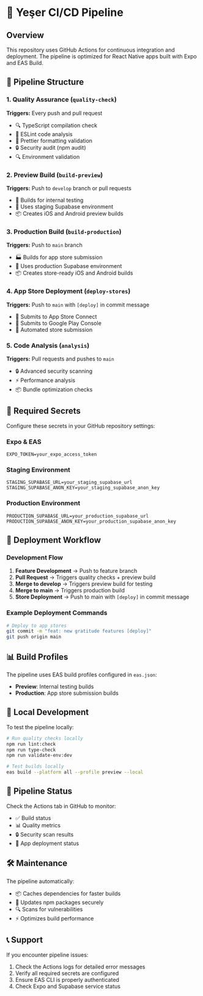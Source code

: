 # 🚀 Yeşer CI/CD Pipeline

## Overview

This repository uses GitHub Actions for continuous integration and deployment. The pipeline is optimized for React Native apps built with Expo and EAS Build.

## 🔄 Pipeline Structure

### 1. **Quality Assurance** (`quality-check`)

**Triggers:** Every push and pull request

- 🔍 TypeScript compilation check
- 🔧 ESLint code analysis
- 🎨 Prettier formatting validation
- 🔒 Security audit (npm audit)
- 🔍 Environment validation

### 2. **Preview Build** (`build-preview`)

**Triggers:** Push to `develop` branch or pull requests

- 📱 Builds for internal testing
- 🔗 Uses staging Supabase environment
- 📦 Creates iOS and Android preview builds

### 3. **Production Build** (`build-production`)

**Triggers:** Push to `main` branch

- 🏭 Builds for app store submission
- 🔐 Uses production Supabase environment
- 📦 Creates store-ready iOS and Android builds

### 4. **App Store Deployment** (`deploy-stores`)

**Triggers:** Push to `main` with `[deploy]` in commit message

- 🍎 Submits to App Store Connect
- 🤖 Submits to Google Play Console
- 🚀 Automated store submission

### 5. **Code Analysis** (`analysis`)

**Triggers:** Pull requests and pushes to `main`

- 🔒 Advanced security scanning
- ⚡ Performance analysis
- 📦 Bundle optimization checks

## 🔐 Required Secrets

Configure these secrets in your GitHub repository settings:

### Expo & EAS

```
EXPO_TOKEN=your_expo_access_token
```

### Staging Environment

```
STAGING_SUPABASE_URL=your_staging_supabase_url
STAGING_SUPABASE_ANON_KEY=your_staging_supabase_anon_key
```

### Production Environment

```
PRODUCTION_SUPABASE_URL=your_production_supabase_url
PRODUCTION_SUPABASE_ANON_KEY=your_production_supabase_anon_key
```

## 🚀 Deployment Workflow

### Development Flow

1. **Feature Development** → Push to feature branch
2. **Pull Request** → Triggers quality checks + preview build
3. **Merge to develop** → Triggers preview build for testing
4. **Merge to main** → Triggers production build
5. **Store Deployment** → Push to main with `[deploy]` in commit message

### Example Deployment Commands

```bash
# Deploy to app stores
git commit -m "feat: new gratitude features [deploy]"
git push origin main
```

## 📊 Build Profiles

The pipeline uses EAS build profiles configured in `eas.json`:

- **Preview**: Internal testing builds
- **Production**: App store submission builds

## 🔧 Local Development

To test the pipeline locally:

```bash
# Run quality checks locally
npm run lint:check
npm run type-check
npm run validate-env:dev

# Test builds locally
eas build --platform all --profile preview --local
```

## 🚨 Pipeline Status

Check the Actions tab in GitHub to monitor:

- ✅ Build status
- 📊 Quality metrics
- 🔒 Security scan results
- 📱 App deployment status

## 🛠️ Maintenance

The pipeline automatically:

- 📦 Caches dependencies for faster builds
- 🔄 Updates npm packages securely
- 🔍 Scans for vulnerabilities
- ⚡ Optimizes build performance

## 📞 Support

If you encounter pipeline issues:

1. Check the Actions logs for detailed error messages
2. Verify all required secrets are configured
3. Ensure EAS CLI is properly authenticated
4. Check Expo and Supabase service status
